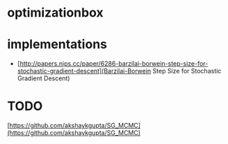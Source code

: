 # optimizationbox

# implementations

* [http://papers.nips.cc/paper/6286-barzilai-borwein-step-size-for-stochastic-gradient-descent](Barzilai-Borwein Step Size for     Stochastic Gradient Descent)

# TODO
[https://github.com/akshaykgupta/SG_MCMC](https://github.com/akshaykgupta/SG_MCMC)
